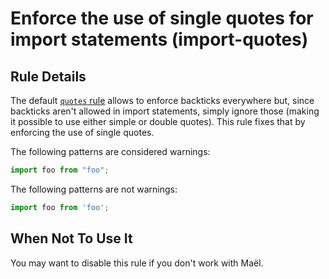 # Enforce the use of single quotes for import statements (import-quotes)

## Rule Details

The default [`quotes` rule](https://eslint.org/docs/rules/quotes) allows to enforce backticks everywhere but, since backticks aren't allowed in import statements, simply ignore those (making it possible to use either simple or double quotes). This rule fixes that by enforcing the use of single quotes.

The following patterns are considered warnings:

```js
import foo from "foo";
```

The following patterns are not warnings:

```js
import foo from 'foo';
```

## When Not To Use It

You may want to disable this rule if you don't work with Maël.
